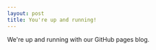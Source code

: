 ```yaml
---
layout: post
title: You're up and running!
---
```


We're up and running with our GitHub pages blog. 
